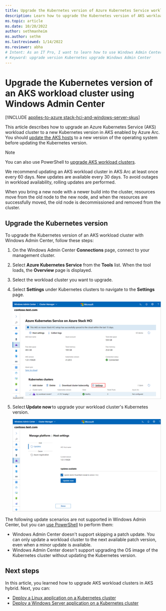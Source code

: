 ```yaml
---
title: Upgrade the Kubernetes version of Azure Kubernetes Service workload clusters with Windows Admin Center
description: Learn how to upgrade the Kubernetes version of AKS workload clusters in AKS enabled by Azure Arc.
ms.topic: article
ms.date: 10/20/2022
author: sethmanheim
ms.author: sethm 
ms.lastreviewed: 1/14/2022
ms.reviewer: abha
# Intent: As an IT Pro, I want to learn how to use Windows Admin Center to upgrade my AKS clusters.
# Keyword: upgrade version Kubernetes upgrade Windows Admin Center
---
```


# Upgrade the Kubernetes version of an AKS workload cluster using Windows Admin Center

[!INCLUDE [applies-to-azure stack-hci-and-windows-server-skus](includes/aks-hci-applies-to-skus/aks-hybrid-applies-to-azure-stack-hci-windows-server-sku.md)]

This article describes how to upgrade an Azure Kubernetes Service (AKS) workload cluster to a new Kubernetes version in AKS enabled by Azure Arc. You should [update the AKS hosts](update-akshci-host-windows-admin-center.md) to a new version of the operating system before updating the Kubernetes version.

> [!NOTE]
> You can also use PowerShell to [upgrade AKS workload clusters](upgrade.md).

We recommend updating an AKS workload cluster in AKS Arc at least once every 60 days. New updates are available every 30 days. To avoid outages in workload availability, rolling updates are performed.

When you bring a new node with a newer build into the cluster, resources move from the old node to the new node, and when the resources are successfully moved, the old node is decommissioned and removed from the cluster.

## Upgrade the Kubernetes version

To upgrade the Kubernetes version of an AKS workload cluster with Windows Admin Center, follow these steps:

1. On the Windows Admin Center **Connections** page, connect to your management cluster.
1. Select **Azure Kubernetes Service** from the **Tools** list. When the tool loads, the **Overview** page is displayed.
1. Select the workload cluster you want to upgrade.
1. Select **Settings** under Kubernetes clusters to navigate to the **Settings** page.

   [![Screenshot showing the Settings option for Kubernetes clusters in Windows Admin Center.](./media/wac-kubernetes-upgrade/kubernetes-upgrade-settings.png)](./media/wac-kubernetes-upgrade/kubernetes-upgrade-settings.png#lightbox)

1. Select **Update now** to upgrade your workload cluster's Kubernetes version.

   [![Screenshot showing the Update Now button on the Host Settings page in Windows Admin Center.](./media/wac-kubernetes-upgrade/kubernetes-cluster-update-now.png)](./media/wac-kubernetes-upgrade/kubernetes-cluster-update-now.png#lightbox)

The following update scenarios are not supported in Windows Admin Center, but you can [use PowerShell](upgrade.md) to perform them:

- Windows Admin Center doesn't support skipping a patch update. You can only update a workload cluster to the next available patch version, even when a minor update is available.
- Windows Admin Center doesn't support upgrading the OS image of the Kubernetes cluster without updating the Kubernetes version.

## Next steps

In this article, you learned how to upgrade AKS workload clusters in AKS hybrid. Next, you can:

- [Deploy a Linux application on a Kubernetes cluster](./deploy-linux-application.md)
- [Deploy a Windows Server application on a Kubernetes cluster](./deploy-windows-application.md)
